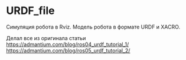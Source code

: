 # URDF_file
Симуляция робота в Rviz. Модель робота в формате URDF и XACRO.

Делал все из оригинала статьи 
https://admantium.com/blog/ros04_urdf_tutorial_1/
https://admantium.com/blog/ros05_urdf_tutorial_2/ 
